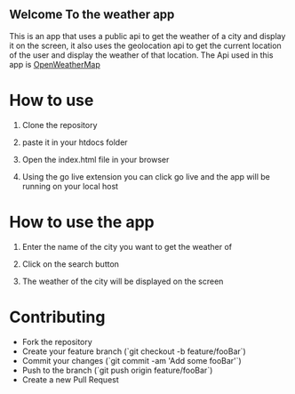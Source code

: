 ## Welcome To the weather app
This is an app that uses a public api to get the weather of a city and display it on the screen, it also uses the geolocation api to get the current location of the user and display the weather of that location.
The Api used in this app is [OpenWeatherMap](https://openweathermap.org/)

# How to use

1. Clone the repository
2. paste it in your htdocs folder

3. Open the index.html file in your browser

4. Using the go live extension you can click go live and the app will be running on your local host


# How to use the app

1. Enter the name of the city you want to get the weather of

2. Click on the search button

3. The weather of the city will be displayed on the screen


# Contributing
<ul>
<li>Fork the repository</li>
<li>Create your feature branch (`git checkout -b feature/fooBar`)</li>

<li> Commit your changes (`git commit -am 'Add some fooBar'`)</li>
<li>Push to the branch (`git push origin feature/fooBar`)</li>

<li>Create a new Pull Request</li>
</ul>